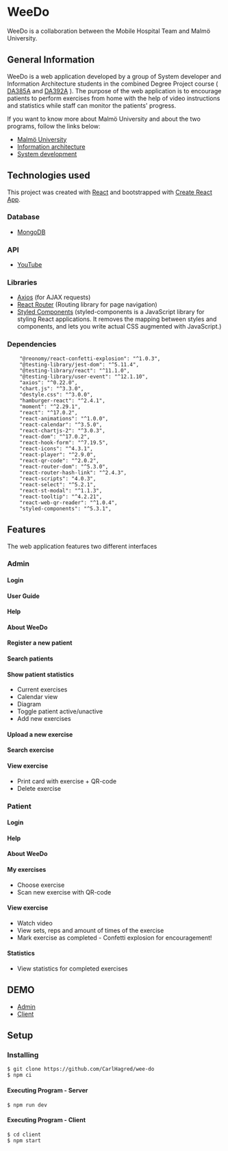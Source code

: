 # WeeDo

WeeDo is a collaboration between the Mobile Hospital Team and Malmö University.</br>

## General Information

WeeDo is a web application developed by a group of System developer and Information Architecture students in the combined Degree Project course ( [DA385A](https://utbildningsinfo.mau.se/kurs/da385a/kursplan/20212) and [DA392A](https://utbildningsinfo.mau.se/kurs/da392a/kursplan/20212) ). The purpose of the web application is to encourage patients to perform exercises from home with the help of video instructions and statistics while staff can monitor the patients' progress.
</br>

If you want to know more about Malmö University and about the two programs, follow
the links below:
</br>

- [Malmö University](https://mau.se/)
- [Information architecture](https://mau.se/sok-utbildning/program/tgiaa/)
- [System development](https://mau.se/sok-utbildning/program/tgsya/)

## Technologies used

This project was created with [React](https://reactjs.org) and bootstrapped with [Create React App](https://github.com/facebook/create-react-app).

### Database

- [MongoDB](http://www.mongodb.com)

### API

- [YouTube](https://developers.google.com/youtube/v3)

### Libraries

- [Axios](https://github.com/axios/axios) (for AJAX requests)
- [React Router](https://reactrouter.com) (Routing library for page navigation)
- [Styled Components](https://styled-components.com) (styled-components is a JavaScript library for styling React applications. It removes the mapping between styles and components, and lets you write actual CSS augmented with JavaScript.)

### Dependencies

        "@reonomy/react-confetti-explosion": "^1.0.3",
        "@testing-library/jest-dom": "^5.11.4",
        "@testing-library/react": "^11.1.0",
        "@testing-library/user-event": "^12.1.10",
        "axios": "^0.22.0",
        "chart.js": "^3.3.0",
        "destyle.css": "^3.0.0",
        "hamburger-react": "^2.4.1",
        "moment": "^2.29.1",
        "react": "^17.0.2",
        "react-animations": "^1.0.0",
        "react-calendar": "^3.5.0",
        "react-chartjs-2": "^3.0.3",
        "react-dom": "^17.0.2",
        "react-hook-form": "^7.19.5",
        "react-icons": "^4.3.1",
        "react-player": "^2.9.0",
        "react-qr-code": "^2.0.2",
        "react-router-dom": "^5.3.0",
        "react-router-hash-link": "^2.4.3",
        "react-scripts": "4.0.3",
        "react-select": "^5.2.1",
        "react-st-modal": "^1.1.3",
        "react-tooltip": "^4.2.21",
        "react-web-qr-reader": "^1.0.4",
        "styled-components": "^5.3.1",

## Features

The web application features two different interfaces</br>

### Admin

#### Login

#### User Guide

#### Help

#### About WeeDo

#### Register a new patient

#### Search patients

#### Show patient statistics

- Current exercises
- Calendar view
- Diagram
- Toggle patient active/unactive
- Add new exercises

#### Upload a new exercise

#### Search exercise

#### View exercise

- Print card with exercise + QR-code
- Delete exercise

### Patient

#### Login

#### Help

#### About WeeDo

#### My exercises

- Choose exercise
- Scan new exercise with QR-code

#### View exercise

- Watch video
- View sets, reps and amount of times of the exercise
- Mark exercise as completed - Confetti explosion for encouragement!

#### Statistics

- View statistics for completed exercises

## DEMO

- [Admin](https://weedo-v1.herokuapp.com/admin)
- [Client](https://weedo-v1.herokuapp.com)

## Setup

### Installing

```
$ git clone https://github.com/CarlHagred/wee-do
$ npm ci
```

#### Executing Program - Server

```
$ npm run dev
```

#### Executing Program - Client

```
$ cd client
$ npm start
```
